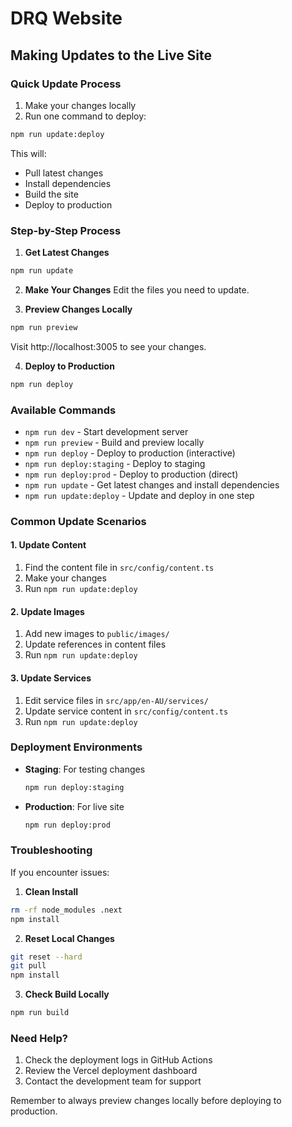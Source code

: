 # DRQ Website

## Making Updates to the Live Site

### Quick Update Process

1. Make your changes locally
2. Run one command to deploy:
```bash
npm run update:deploy
```

This will:
- Pull latest changes
- Install dependencies
- Build the site
- Deploy to production

### Step-by-Step Process

1. **Get Latest Changes**
```bash
npm run update
```

2. **Make Your Changes**
Edit the files you need to update.

3. **Preview Changes Locally**
```bash
npm run preview
```
Visit http://localhost:3005 to see your changes.

4. **Deploy to Production**
```bash
npm run deploy
```

### Available Commands

- `npm run dev` - Start development server
- `npm run preview` - Build and preview locally
- `npm run deploy` - Deploy to production (interactive)
- `npm run deploy:staging` - Deploy to staging
- `npm run deploy:prod` - Deploy to production (direct)
- `npm run update` - Get latest changes and install dependencies
- `npm run update:deploy` - Update and deploy in one step

### Common Update Scenarios

#### 1. Update Content
1. Find the content file in `src/config/content.ts`
2. Make your changes
3. Run `npm run update:deploy`

#### 2. Update Images
1. Add new images to `public/images/`
2. Update references in content files
3. Run `npm run update:deploy`

#### 3. Update Services
1. Edit service files in `src/app/en-AU/services/`
2. Update service content in `src/config/content.ts`
3. Run `npm run update:deploy`

### Deployment Environments

- **Staging**: For testing changes
  ```bash
  npm run deploy:staging
  ```

- **Production**: For live site
  ```bash
  npm run deploy:prod
  ```

### Troubleshooting

If you encounter issues:

1. **Clean Install**
```bash
rm -rf node_modules .next
npm install
```

2. **Reset Local Changes**
```bash
git reset --hard
git pull
npm install
```

3. **Check Build Locally**
```bash
npm run build
```

### Need Help?

1. Check the deployment logs in GitHub Actions
2. Review the Vercel deployment dashboard
3. Contact the development team for support

Remember to always preview changes locally before deploying to production.
